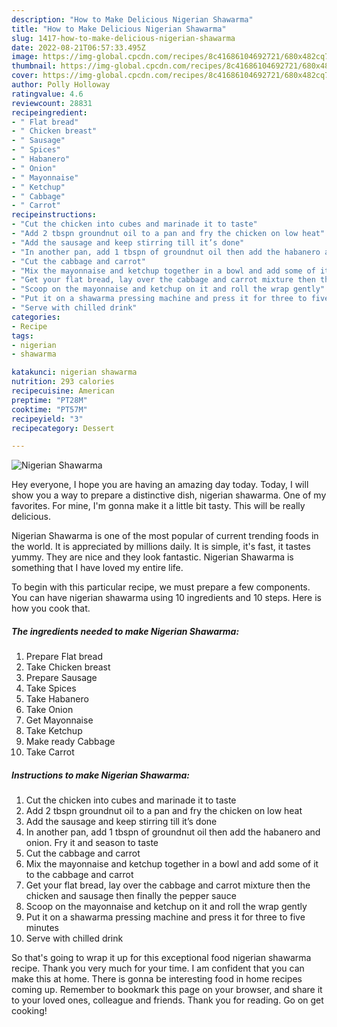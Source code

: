 ```yaml
---
description: "How to Make Delicious Nigerian Shawarma"
title: "How to Make Delicious Nigerian Shawarma"
slug: 1417-how-to-make-delicious-nigerian-shawarma
date: 2022-08-21T06:57:33.495Z
image: https://img-global.cpcdn.com/recipes/8c41686104692721/680x482cq70/nigerian-shawarma-recipe-main-photo.jpg
thumbnail: https://img-global.cpcdn.com/recipes/8c41686104692721/680x482cq70/nigerian-shawarma-recipe-main-photo.jpg
cover: https://img-global.cpcdn.com/recipes/8c41686104692721/680x482cq70/nigerian-shawarma-recipe-main-photo.jpg
author: Polly Holloway
ratingvalue: 4.6
reviewcount: 28831
recipeingredient:
- " Flat bread"
- " Chicken breast"
- " Sausage"
- " Spices"
- " Habanero"
- " Onion"
- " Mayonnaise"
- " Ketchup"
- " Cabbage"
- " Carrot"
recipeinstructions:
- "Cut the chicken into cubes and marinade it to taste"
- "Add 2 tbspn groundnut oil to a pan and fry the chicken on low heat"
- "Add the sausage and keep stirring till it’s done"
- "In another pan, add 1 tbspn of groundnut oil then add the habanero and onion. Fry it and season to taste"
- "Cut the cabbage and carrot"
- "Mix the mayonnaise and ketchup together in a bowl and add some of it to the cabbage and carrot"
- "Get your flat bread, lay over the cabbage and carrot mixture then the chicken and sausage then finally the pepper sauce"
- "Scoop on the mayonnaise and ketchup on it and roll the wrap gently"
- "Put it on a shawarma pressing machine and press it for three to five minutes"
- "Serve with chilled drink"
categories:
- Recipe
tags:
- nigerian
- shawarma

katakunci: nigerian shawarma 
nutrition: 293 calories
recipecuisine: American
preptime: "PT28M"
cooktime: "PT57M"
recipeyield: "3"
recipecategory: Dessert

---
```



![Nigerian Shawarma](https://img-global.cpcdn.com/recipes/8c41686104692721/680x482cq70/nigerian-shawarma-recipe-main-photo.jpg)

Hey everyone, I hope you are having an amazing day today. Today, I will show you a way to prepare a distinctive dish, nigerian shawarma. One of my favorites. For mine, I'm gonna make it a little bit tasty. This will be really delicious.



Nigerian Shawarma is one of the most popular of current trending foods in the world. It is appreciated by millions daily. It is simple, it's fast, it tastes yummy. They are nice and they look fantastic. Nigerian Shawarma is something that I have loved my entire life.


To begin with this particular recipe, we must prepare a few components. You can have nigerian shawarma using 10 ingredients and 10 steps. Here is how you cook that.

<!--inarticleads1-->

##### The ingredients needed to make Nigerian Shawarma:

1. Prepare  Flat bread
1. Take  Chicken breast
1. Prepare  Sausage
1. Take  Spices
1. Take  Habanero
1. Take  Onion
1. Get  Mayonnaise
1. Take  Ketchup
1. Make ready  Cabbage
1. Take  Carrot




<!--inarticleads2-->

##### Instructions to make Nigerian Shawarma:

1. Cut the chicken into cubes and marinade it to taste
1. Add 2 tbspn groundnut oil to a pan and fry the chicken on low heat
1. Add the sausage and keep stirring till it’s done
1. In another pan, add 1 tbspn of groundnut oil then add the habanero and onion. Fry it and season to taste
1. Cut the cabbage and carrot
1. Mix the mayonnaise and ketchup together in a bowl and add some of it to the cabbage and carrot
1. Get your flat bread, lay over the cabbage and carrot mixture then the chicken and sausage then finally the pepper sauce
1. Scoop on the mayonnaise and ketchup on it and roll the wrap gently
1. Put it on a shawarma pressing machine and press it for three to five minutes
1. Serve with chilled drink




So that's going to wrap it up for this exceptional food nigerian shawarma recipe. Thank you very much for your time. I am confident that you can make this at home. There is gonna be interesting food in home recipes coming up. Remember to bookmark this page on your browser, and share it to your loved ones, colleague and friends. Thank you for reading. Go on get cooking!
